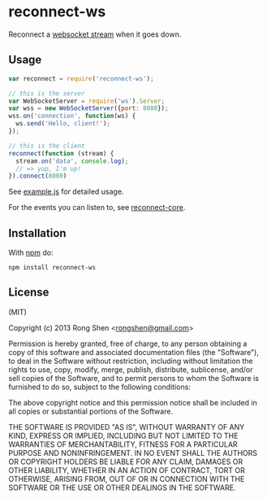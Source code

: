 
# reconnect-ws

Reconnect a [websocket stream](https://github.com/maxogden/websocket-stream) when it goes down.

## Usage

```js
var reconnect = require('reconnect-ws');

// this is the server
var WebSocketServer = require('ws').Server;
var wss = new WebSocketServer({port: 8080});
wss.on('connection', function(ws) {
  ws.send('Hello, client!');
});

// this is the client
reconnect(function (stream) {
  stream.on('data', console.log);
  // => yup, I'm up!
}).connect(8080)
```

See [example.js](./example.js) for detailed usage.

For the events you can listen to, see
[reconnect-core](https://github.com/juliangruber/reconnect-core#usage).

## Installation

With [npm](https://npmjs.org) do:

```
npm install reconnect-ws
```

## License

(MIT)

Copyright (c) 2013 Rong Shen &lt;rongshen@gmail.com&gt;

Permission is hereby granted, free of charge, to any person obtaining a copy of
this software and associated documentation files (the "Software"), to deal in
the Software without restriction, including without limitation the rights to
use, copy, modify, merge, publish, distribute, sublicense, and/or sell copies
of the Software, and to permit persons to whom the Software is furnished to do
so, subject to the following conditions:

The above copyright notice and this permission notice shall be included in all
copies or substantial portions of the Software.

THE SOFTWARE IS PROVIDED "AS IS", WITHOUT WARRANTY OF ANY KIND, EXPRESS OR
IMPLIED, INCLUDING BUT NOT LIMITED TO THE WARRANTIES OF MERCHANTABILITY,
FITNESS FOR A PARTICULAR PURPOSE AND NONINFRINGEMENT. IN NO EVENT SHALL THE
AUTHORS OR COPYRIGHT HOLDERS BE LIABLE FOR ANY CLAIM, DAMAGES OR OTHER
LIABILITY, WHETHER IN AN ACTION OF CONTRACT, TORT OR OTHERWISE, ARISING FROM,
OUT OF OR IN CONNECTION WITH THE SOFTWARE OR THE USE OR OTHER DEALINGS IN THE
SOFTWARE.
